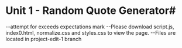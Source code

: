 # Unit 1 - Random Quote Generator#
  --attempt for exceeds expectations mark
  --Please download script.js, index0.html, normalize.css and styles.css to view the page.
  --Files are located in project-edit-1 branch
